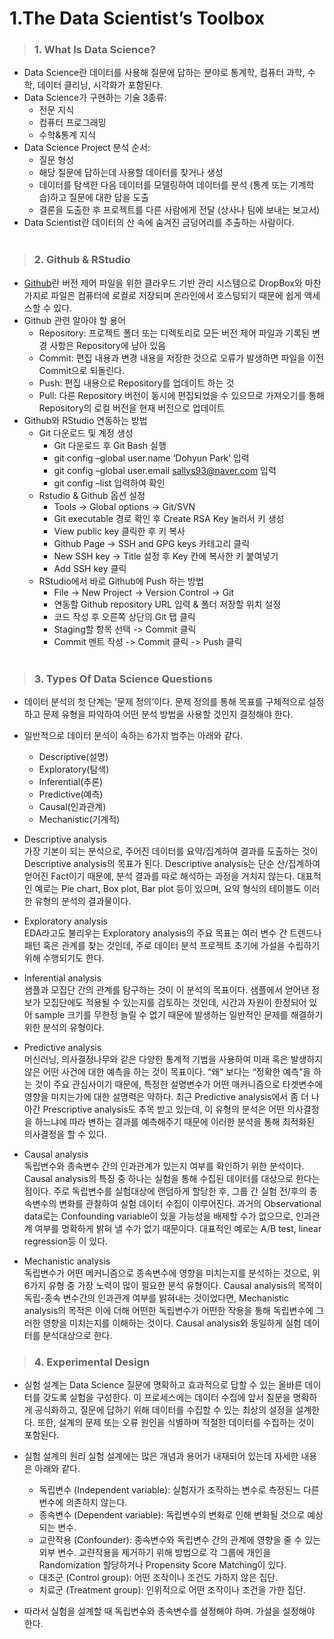 1.The Data Scientist’s Toolbox
================

> ### 1. What Is Data Science?

-   Data Science란 데이터를 사용해 질문에 답하는 분야로 통계학, 컴퓨터
    과학, 수학, 데이터 클리닝, 시각화가 포함된다.
-   Data Science가 구현하는 기술 3종류:
    -   전문 지식
    -   컴퓨터 프로그래밍
    -   수학&통계 지식  
-   Data Science Project 분석 순서:
    -   질문 형성
    -   해당 질문에 답하는데 사용할 데이터를 찾거나 생성
    -   데이터를 탐색한 다음 데이터를 모델링하여 데이터를 분석 (통계
        또는 기계학습)하고 질문에 대한 답을 도출
    -   결론을 도출한 후 프로젝트를 다른 사람에게 전달 (상사나 팀에
        보내는 보고서)
-   Data Scientist란 데이터의 산 속에 숨겨진 금덩어리를 추출하는
    사람이다.  
    <br>

> ### 2. Github & RStudio

-   [Github](https://github.com/)란 버전 제어 파일을 위한 클라우드 기반
    관리 시스템으로 DropBox와 마찬가지로 파일은 컴퓨터에 로컬로 저장되며
    온라인에서 호스팅되기 때문에 쉽게 액세스할 수 있다.
-   Github 관련 알아야 할 용어
    -   Repository: 프로젝트 폴더 또는 디렉토리로 모든 버전 제어 파일과
        기록된 변경 사항은 Repository에 남아 있음
    -   Commit: 편집 내용과 변경 내용을 저장한 것으로 오류가 발생하면
        파일을 이전 Commit으로 되돌린다.
    -   Push: 편집 내용으로 Repository를 업데이트 하는 것
    -   Pull: 다른 Repository 버전이 동시에 편집되었을 수 있으므로
        가져오기를 통해 Repository의 로컬 버전을 현재 버전으로 업데이트
-   Github와 RStudio 연동하는 방법
    -   Git 다운로드 및 계정 생성
        -   Git 다운로드 후 Git Bash 실행
        -   git config –global user.name ‘Dohyun Park’ 입력
        -   git config –global user.email <sallys93@naver.com> 입력
        -   git config –list 입력하여 확인
    -   Rstudio & Github 옵션 설정
        -   Tools -&gt; Global options -&gt; Git/SVN
        -   Git executable 경로 확인 후 Create RSA Key 눌러서 키 생성
        -   View public key 클릭한 후 키 복사
        -   Github Page -&gt; SSH and GPG keys 카테고리 클릭
        -   New SSH key -&gt; Title 설정 후 Key 칸에 복사한 키 붙여넣기
        -   Add SSH key 클릭
    -   RStudio에서 바로 Github에 Push 하는 방법
        -   File -&gt; New Project -&gt; Version Control -&gt; Git
        -   연동할 Github repository URL 입력 & 폴더 저장할 위치 설정
        -   코드 작성 후 오른쪽 상단의 Git 탭 클릭
        -   Staging할 항목 선택 -&gt; Commit 클릭
        -   Commit 멘트 작성 -&gt; Commit 클릭 -&gt; Push 클릭  
            <br>

> ### 3. Types Of Data Science Questions

-   데이터 분석의 첫 단계는 ’문제 정의’이다. 문제 정의를 통해 목표를
    구체적으로 설정하고 문제 유형을 파악하여 어떤 분석 방법을 사용할
    것인지 결정해야 한다.

-   일반적으로 데이터 분석이 속하는 6가지 범주는 아래와 같다.

    -   Descriptive(설명)
    -   Exploratory(탐색)
    -   Inferential(추론)
    -   Predictive(예측)
    -   Causal(인과관계)
    -   Mechanistic(기계적)

-   Descriptive analysis  
    가장 기본이 되는 분석으로, 주어진 데이터를 요약/집계하여 결과를
    도출하는 것이 Descriptive analysis의 목표가 된다. Descriptive
    analysis는 단순 산/집계하여 얻어진 Fact이기 때문에, 분석 결과를 따로
    해석하는 과정을 거치지 않는다. 대표적인 예로는 Pie chart, Box plot,
    Bar plot 등이 있으며, 요약 형식의 테이블도 이러한 유형의 분석의
    결과물이다.

-   Exploratory analysis  
    EDA라고도 불리우는 Exploratory analysis의 주요 목표는 여러 변수 간
    트렌드나 패턴 혹은 관계를 찾는 것인데, 주로 데이터 분석 프로젝트
    초기에 가설을 수립하기 위해 수행되기도 한다.

-   Inferential analysis  
    샘플과 모집단 간의 관계를 탐구하는 것이 이 분석의 목표이다. 샘플에서
    얻어낸 정보가 모집단에도 적용될 수 있는지를 검토하는 것인데, 시간과
    자원이 한정되어 있어 sample 크기를 무한정 늘릴 수 없기 때문에
    발생하는 일반적인 문제를 해결하기 위한 분석의 유형이다.

-   Predictive analysis  
    머신러닝, 의사결정나무와 같은 다양한 통계적 기법을 사용하여 미래
    혹은 발생하지 않은 어떤 사건에 대한 예측을 하는 것이 목표이다. “왜”
    보다는 “정확한 예측”을 하는 것이 주요 관심사이기 때문에, 특정한
    설명변수가 어떤 매커니즘으로 타겟변수에 영향을 미치는가에 대한
    설명력은 약하다. 최근 Predictive analysis에서 좀 더 나아간
    Prescriptive analysis도 추목 받고 있는데, 이 유형의 분석은 어떤
    의사결정을 하느냐에 따라 변하는 결과를 예측해주기 때문에 이러한
    분석을 통해 최적화된 의사결정을 할 수 있다.

-   Causal analysis  
    독립변수와 종속변수 간의 인과관계가 있는지 여부를 확인하기 위한
    분석이다. Causal analysis의 특징 중 하나는 실험을 통해 수집된
    데이터를 대상으로 한다는 점이다. 주로 독립변수를 실험대상에 랜덤하게
    할당한 후, 그룹 간 실험 전/후의 종속변수의 변화를 관찰하여 실험
    데이터 수집이 이루어진다. 과거의 Observational data로는 Confounding
    variable이 있을 가능성을 배제할 수가 없으므로, 인과관계 여부를
    명확하게 밝혀 낼 수가 없기 때문이다. 대표적인 예로는 A/B test,
    linear regression등 이 있다.

-   Mechanistic analysis  
    독립변수가 어떤 메커니즘으로 종속변수에 영향을 미치는지를 분석하는
    것으로, 위 6가지 유형 중 가장 노력이 많이 필요한 분석 유형이다.
    Causal analysis의 목적이 독립-종속 변수간의 인과관계 여부를 밝혀내는
    것이었다면, Mechanistic analysis의 목적은 이에 더해 어떤한
    독립변수가 어떤한 작용을 통해 독립변수에 그러한 영향을 미치는지를
    이해하는 것이다. Causal analysis와 동일하게 실험 데이터를
    분석대상으로 한다. <br>

> ### 4. Experimental Design

-   실험 설계는 Data Science 질문에 명확하고 효과적으로 답할 수 있는
    올바른 데이터를 갖도록 실험을 구성한다. 이 프로세스에는 데이터
    수집에 앞서 질문을 명확하게 공식화하고, 질문에 답하기 위해 데이터를
    수집할 수 있는 최상의 설정을 설계한다. 또한, 설계의 문제 또는 오류
    원인을 식별하며 적절한 데이터를 수집하는 것이 포함된다.

-   실험 설계의 원리 실험 설계에는 많은 개념과 용어가 내재되어 있는데
    자세한 내용은 아래와 같다.

    -   독립변수 (Independent variable): 실험자가 조작하는 변수로
        측정된느 다른 변수에 의존하지 않는다.
    -   종속변수 (Dependent variable): 독립변수의 변화로 인해 변화될
        것으로 예상되는 변수.
    -   교란작용 (Confounder): 종속변수와 독립변수 간의 관계에 영향을 줄
        수 있는 외부 변수. 교랸작용을 제거하기 위해 방법으로 각 그룹에
        개인을 Randomization 할당하거나 Propensity Score Matching이
        있다.  
    -   대조군 (Control group): 어떤 조작이나 조건도 가하지 않은 집단.
    -   치료군 (Treatment group): 인위적으로 어떤 조작이나 조건을 가한
        집단.

-   따라서 실험을 설계할 때 독립변수와 종속변수를 설정해야 하며. 가설을
    설정해야 한다. <br>
